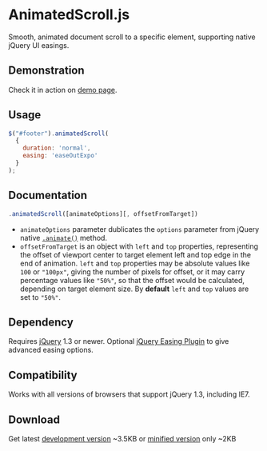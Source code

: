 AnimatedScroll.js
================
Smooth, animated document scroll to a specific element, supporting native jQuery UI easings.

Demonstration
-------------
Check it in action on [demo page](https://yevhentiurin.github.com/animatedscrolljs).

Usage
-----
```javascript
$("#footer").animatedScroll(
  {
    duration: 'normal', 
    easing: 'easeOutExpo'
  }
);
```

Documentation
-----------
```javascript 
.animatedScroll([animateOptions][, offsetFromTarget])
```

- ```animateOptions``` parameter dublicates the ```options``` parameter from jQuery native [```.animate()```](http://api.jquery.com/animate/#animate-properties-options) method.
- ```offsetFromTarget``` is an object with ```left``` and ```top``` properties, representing the offset of viewport center to target element left and top edge in the end of animation. ```left``` and ```top``` properties may be absolute values like ```100``` or ```"100px"```, giving the number of pixels for offset, or it may carry percentage values like ```"50%"```, so that the offset would be calculated, depending on target element size. By **default** ```left``` and ```top``` values are set to ```"50%"```.

Dependency
----------
Requires [jQuery](http://jquery.com/) 1.3 or newer. Optional [jQuery Easing Plugin](http://gsgd.co.uk/sandbox/jquery/easing/) to give advanced easing options.

Compatibility
-------------
Works with all versions of browsers that support jQuery 1.3, including IE7.

Download
--------
Get latest [development version](https://raw.github.com/yevhentiurin/animatedscrolljs/master/releases/jquery.animatedscroll-1.1.0.js) ~3.5KB or [minified version](https://raw.github.com/yevhentiurin/animatedscrolljs/master/releases/jquery.animatedscroll-1.1.0.min.js) only ~2KB